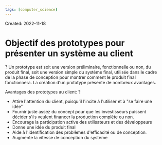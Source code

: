 ```yaml
---
tags: [computer_science] 
---
```

Created: 2022-11-18

# Objectif des prototypes pour présenter un système au client
?
Un prototype est soit une version préliminaire, fonctionnelle ou non, du produit final, soit une version simple du système final, utilisée dans le cadre de la phase de conception pour montrer comment le produit final fonctionnera. La création d'un prototype présente de nombreux avantages.
<!--SR:!2023-01-19,37,230-->

Avantages des prototypes au client:
?
- Attire l'attention du client, puisqu'il l'incite à l'utiliser et à "se faire une idée"
- Fournir juste assez du concept pour que les investisseurs puissent décider s'ils veulent financer la production complète ou non.
- Encourage la participation active des utilisateurs et des développeurs
- Donne une idée du produit final
- Aide à l'identification des problèmes d'efficacité ou de conception.
- Augmente la vitesse de conception du système
<!--SR:!2023-01-14,34,230-->
